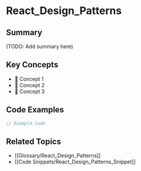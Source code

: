 # React_Design_Patterns

## Summary
(TODO: Add summary here)

## Key Concepts
- 🔹 Concept 1
- 🔹 Concept 2
- 🔹 Concept 3

## Code Examples
```jsx
// Example Code
```

## Related Topics
- [[Glossary/React_Design_Patterns]]
- [[Code Snippets/React_Design_Patterns_Snippet]]
